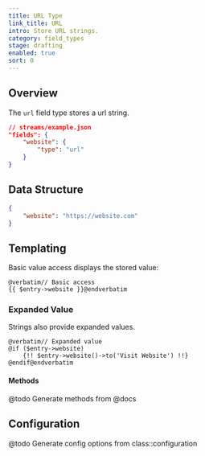 ```yaml
---
title: URL Type
link_title: URL
intro: Store URL strings.
category: field_types
stage: drafting
enabled: true
sort: 0
---
```


## Overview

The `url` field type stores a url string.

```json
// streams/example.json
"fields": {
    "website": {
        "type": "url"
    }
}
```

## Data Structure

```json
{
    "website": "https://website.com"
}
```

## Templating

Basic value access displays the stored value:

```blade
@verbatim// Basic access
{{ $entry->website }}@endverbatim
```

### Expanded Value

Strings also provide expanded values.

```blade
@verbatim// Expanded value
@if ($entry->website)
    {!! $entry->website()->to('Visit Website') !!}
@endif@endverbatim
```

#### Methods

@todo Generate methods from @docs



## Configuration

@todo Generate config options from class::configuration
